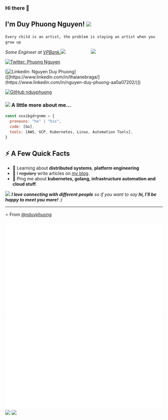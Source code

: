 ### Hi there 👋

<h2> I'm Duy Phuong Nguyen! <img src="https://media.giphy.com/media/S8kcDWOvua4l6lJ0Az/source.gif" width="50"></h2>

`Every child is an artist, the problem is staying an artist when you grow up`

<img align='right' src="https://media.giphy.com/media/ZVik7pBtu9dNS/giphy.gif" width="230">
<p><em>Some Engineer at <a href="https://www.linkedin.com/company/vpbank">VPBank.</a><img src="https://media.giphy.com/media/WUlplcMpOCEmTGBtBW/giphy.gif" width="30"> 
</em></p>

[![Twitter: Phuong Nguyen](https://img.shields.io/twitter/follow/PhngNgu32733550?style=social)]([https://twitter.com/beingAshifZafar](https://twitter.com/PhngNgu32733550))

[![Linkedin: Nguyen Duy Phuong](https://img.shields.io/badge/-Nguyen%20Duy%20Phuong-blue?style=flat-square&logo=Linkedin&logoColor=white&link=[https://www.linkedin.com/in/ashif-zafar-70618434/](https://www.linkedin.com/in/nguyen-duy-phuong-aa0a07202/))]([[https://www.linkedin.com/in/thaianebraga/](https://www.linkedin.com/in/nguyen-duy-phuong-aa0a07202/)])

[![GitHub nduyphuong](https://img.shields.io/github/followers/nduyphuong?label=follow&style=social)](https://github.com/nduyphuong)


### <img src="https://media.giphy.com/media/VgCDAzcKvsR6OM0uWg/giphy.gif" width="50"> A little more about me...  

```javascript
const xxxibgdrgnmm = {
  pronouns: "he" | "his",
  code: [Go],
  tools: [AWS, GCP, Kubernetes, Linux, Automation Tools],
}
```

<h2>⚡️ A Few Quick Facts</h2>
<ul>
<li>🧐 Learning about <strong>distributed systems</strong>, <strong>platform engineering</strong></li>
<li>📝 I <del>regulary</del> write articles on <a href="https://phuongnguyen.hashnode.dev/">my blog</a>.</li>
<li>💬 Ping me about <strong>kubernetes, golang, infrastructure automation and cloud stuff</strong>.</li>
</ul>

<img src="https://media.giphy.com/media/LnQjpWaON8nhr21vNW/giphy.gif" width="60"> <em><b>I love connecting with different people</b> so if you want to say <b>hi, I'll be happy to meet you more!</b> :)</em>

 ---
 ⭐️ From [@nduyphuong](https://github.com/nduyphuong)
 
 
![](https://raw.githubusercontent.com/nduyphuong/github-stats/master/generated/overview.svg#gh-dark-mode-only)
![](https://raw.githubusercontent.com/nduyphuong/github-stats/master/generated/overview.svg#gh-light-mode-only)
![](https://raw.githubusercontent.com/nduyphuong/github-stats/master/generated/languages.svg#gh-dark-mode-only)
![](https://raw.githubusercontent.com/nduyphuong/github-stats/master/generated/languages.svg#gh-light-mode-only)
